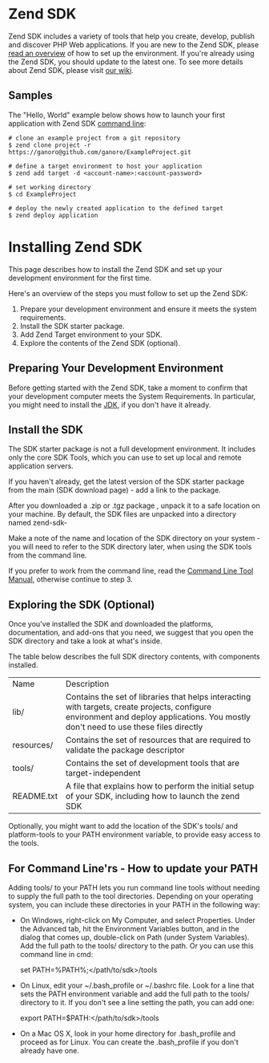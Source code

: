 # Zend SDK
Zend SDK includes a variety of tools that help you create, develop, publish and discover PHP Web applications. If you are new to the Zend SDK, please [read an overview](#installing-zend-sdk) of how to set up the environment. If you're already using the Zend SDK, you should update to the latest one. To see more details about Zend SDK, please visit [our wiki](https://github.com/zendtech/zendserver-sdk-java/wiki).

## Samples
The "Hello, World" example below shows how to launch your first application with Zend SDK [command line](https://github.com/zendtech/zendserver-sdk-java/wiki/Command-Line):

    # clone an example project from a git repository
    $ zend clone project -r https://ganoro@github.com/ganoro/ExampleProject.git

    # define a target environment to host your application 
    $ zend add target -d <account-name>:<account-password>

    # set working directory
    $ cd ExampleProject

    # deploy the newly created application to the defined target
    $ zend deploy application
    
# Installing Zend SDK
This page describes how to install the Zend SDK and set up your development environment for the first time.

Here's an overview of the steps you must follow to set up the Zend SDK:

1. Prepare your development environment and ensure it meets the system requirements.
2. Install the SDK starter package.
3. Add Zend Target environment to your SDK.
4. Explore the contents of the Zend SDK (optional).
 
## Preparing Your Development Environment
Before getting started with the Zend SDK, take a moment to confirm that your development computer meets the System Requirements. In particular, you might need to install the [JDK](http://www.oracle.com/technetwork/java/javase/downloads/index.html), if you don't have it already.

## Install the SDK
The SDK starter package is not a full development environment. It includes only the core SDK Tools, which you can use to set up local and remote application servers.

If you haven't already, get the latest version of the SDK starter package from the main (SDK download page) - add a link to the package.

After you downloaded a .zip or .tgz package , unpack it to a safe location on your machine. By default, the SDK files are unpacked into a directory named zend-sdk-<ver>

Make a note of the name and location of the SDK directory on your system - you will need to refer to the SDK directory later, when using the SDK tools from the command line.

If you prefer to work from the command line, read the [Command Line Tool Manual](https://github.com/zendtech/zendserver-sdk-java/wiki/Command-Line), otherwise continue to step 3.

## Exploring the SDK (Optional)
Once you've installed the SDK and downloaded the platforms, documentation, and add-ons that you need, we suggest that you open the SDK directory and take a look at what's inside.

The table below describes the full SDK directory contents, with components installed.

<table>
    <tr>
        <td>Name</td>
        <td>Description</td>
    </tr>
    <tr>
        <td>lib/</td>
        <td>Contains the set of libraries that helps interacting with targets, create projects, configure environment and deploy applications. You mostly don't need to use these files directly</td>
    </tr>
    <tr>
        <td>resources/</td>
        <td>Contains the set of resources that are required to validate the package descriptor</td>
    </tr>
    <tr>
        <td>tools/</td>
        <td>Contains the set of development tools that are target-independent</td>
    </tr>
    <tr>
        <td>README.txt</td>
        <td>A file that explains how to perform the initial setup of your SDK, including how to launch the zend SDK</td>
    </tr>
</table>

Optionally, you might want to add the location of the SDK's tools/ and platform-tools to your PATH environment variable, to provide easy access to the tools.

## For Command Line'rs - How to update your PATH
Adding tools/ to your PATH lets you run command line tools without needing to supply the full path to the tool directories. Depending on your operating system, you can include these directories in your PATH in the following way:
- On Windows, right-click on My Computer, and select Properties. Under the Advanced tab, hit the Environment Variables button, and in the dialog that comes up, double-click on Path (under System Variables). Add the full path to the tools/ directory to the path. Or you can use this command line in cmd:
    
    set PATH=%PATH%;</path/to/sdk>/tools

- On Linux, edit your ~/.bash_profile or ~/.bashrc file. Look for a line that sets the PATH environment variable and add the full path to the tools/ directory to it. If you don't see a line setting the path, you can add one:
    
    export PATH=$PATH:</path/to/sdk>/tools

- On a Mac OS X, look in your home directory for .bash_profile and proceed as for Linux. You can create the .bash_profile if you don't already have one.
